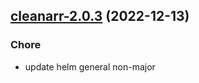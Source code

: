

## [cleanarr-2.0.3](https://github.com/truecharts/charts/compare/cleanarr-2.0.2...cleanarr-2.0.3) (2022-12-13)

### Chore

- update helm general non-major
  
  